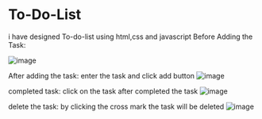 # To-Do-List
i have designed To-do-list using html,css and javascript
Before Adding the Task:

![image](https://github.com/user-attachments/assets/955d448c-4504-4fd5-8f28-059cf0512987)

After adding the task:
enter the task and click add button
![image](https://github.com/user-attachments/assets/5a4f5d1f-ddce-4d20-926e-e378de47d9c0)

completed task:
click on the task after completed the task
![image](https://github.com/user-attachments/assets/0c831ceb-0add-498f-87bf-f4904a12d4d1)

delete the task:
by clicking the cross mark the task will be deleted
![image](https://github.com/user-attachments/assets/0103f2c8-30e5-464d-b598-0ecdf2aabb21)



